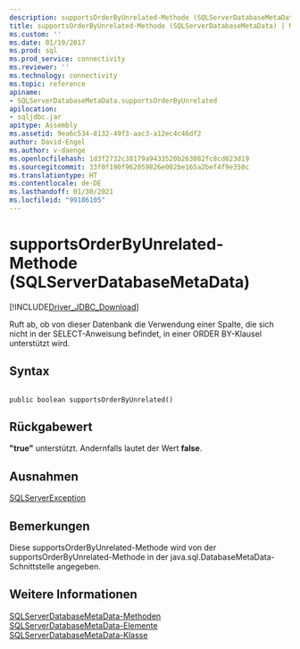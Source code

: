 ```yaml
---
description: supportsOrderByUnrelated-Methode (SQLServerDatabaseMetaData)
title: supportsOrderByUnrelated-Methode (SQLServerDatabaseMetaData) | Microsoft-Dokumentation
ms.custom: ''
ms.date: 01/19/2017
ms.prod: sql
ms.prod_service: connectivity
ms.reviewer: ''
ms.technology: connectivity
ms.topic: reference
apiname:
- SQLServerDatabaseMetaData.supportsOrderByUnrelated
apilocation:
- sqljdbc.jar
apitype: Assembly
ms.assetid: 9ea6c534-8132-49f3-aac3-a12ec4c46df2
author: David-Engel
ms.author: v-daenge
ms.openlocfilehash: 1d3f2732c38179a9433520b263082fc8cd023d19
ms.sourcegitcommit: 33f0f190f962059826e002be165a2bef4f9e350c
ms.translationtype: HT
ms.contentlocale: de-DE
ms.lasthandoff: 01/30/2021
ms.locfileid: "99186105"
---
```

# <a name="supportsorderbyunrelated-method-sqlserverdatabasemetadata"></a>supportsOrderByUnrelated-Methode (SQLServerDatabaseMetaData)
[!INCLUDE[Driver_JDBC_Download](../../../includes/driver_jdbc_download.md)]

  Ruft ab, ob von dieser Datenbank die Verwendung einer Spalte, die sich nicht in der SELECT-Anweisung befindet, in einer ORDER BY-Klausel unterstützt wird.  
  
## <a name="syntax"></a>Syntax  
  
```  
  
public boolean supportsOrderByUnrelated()  
```  
  
## <a name="return-value"></a>Rückgabewert  
 **"true"** unterstützt. Andernfalls lautet der Wert **false**.  
  
## <a name="exceptions"></a>Ausnahmen  
 [SQLServerException](../../../connect/jdbc/reference/sqlserverexception-class.md)  
  
## <a name="remarks"></a>Bemerkungen  
 Diese supportsOrderByUnrelated-Methode wird von der supportsOrderByUnrelated-Methode in der java.sql.DatabaseMetaData-Schnittstelle angegeben.  
  
## <a name="see-also"></a>Weitere Informationen  
 [SQLServerDatabaseMetaData-Methoden](../../../connect/jdbc/reference/sqlserverdatabasemetadata-methods.md)   
 [SQLServerDatabaseMetaData-Elemente](../../../connect/jdbc/reference/sqlserverdatabasemetadata-members.md)   
 [SQLServerDatabaseMetaData-Klasse](../../../connect/jdbc/reference/sqlserverdatabasemetadata-class.md)  
  
  
